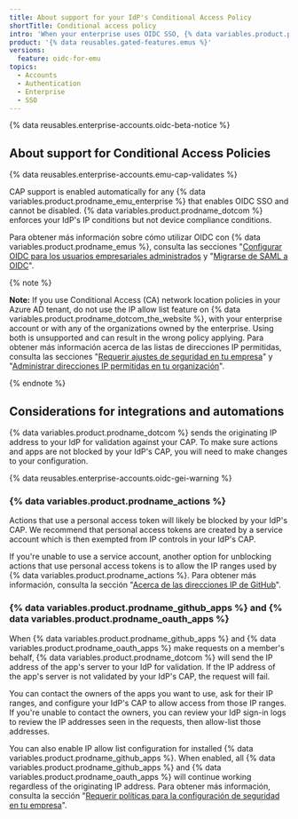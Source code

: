 ```yaml
---
title: About support for your IdP's Conditional Access Policy
shortTitle: Conditional access policy
intro: 'When your enterprise uses OIDC SSO, {% data variables.product.prodname_dotcom %} will validate access to your enterprise and its resources using your IdP''s Conditional Access Policy (CAP).'
product: '{% data reusables.gated-features.emus %}'
versions:
  feature: oidc-for-emu
topics:
  - Accounts
  - Authentication
  - Enterprise
  - SSO
---
```


{% data reusables.enterprise-accounts.oidc-beta-notice %}

## About support for Conditional Access Policies

{% data reusables.enterprise-accounts.emu-cap-validates %}

CAP support is enabled automatically for any {% data variables.product.prodname_emu_enterprise %} that enables OIDC SSO and cannot be disabled. {% data variables.product.prodname_dotcom %} enforces your IdP's IP conditions but not device compliance conditions.

Para obtener más información sobre cómo utilizar OIDC con {% data variables.product.prodname_emus %}, consulta las secciones "[Configurar OIDC para los usuarios empresariales administrados](/admin/identity-and-access-management/using-enterprise-managed-users-for-iam/configuring-oidc-for-enterprise-managed-users) y "[Migrarse de SAML a OIDC](/admin/identity-and-access-management/using-enterprise-managed-users-for-iam/migrating-from-saml-to-oidc)".

{% note %}

**Note:** If you use Conditional Access (CA) network location policies in your Azure AD tenant, do not use the IP allow list feature on {% data variables.product.prodname_dotcom_the_website %}, with your enterprise account or with any of the organizations owned by the enterprise. Using both is unsupported and can result in the wrong policy applying. Para obtener más información acerca de las listas de direcciones IP permitidas, consulta las secciones "[Requerir ajustes de seguridad en tu empresa](/admin/policies/enforcing-policies-for-your-enterprise/enforcing-policies-for-security-settings-in-your-enterprise#managing-allowed-ip-addresses-for-organizations-in-your-enterprise)" y "[Administrar direcciones IP permitidas en tu organización](/organizations/keeping-your-organization-secure/managing-security-settings-for-your-organization/managing-allowed-ip-addresses-for-your-organization)".

{% endnote %}

## Considerations for integrations and automations

{% data variables.product.prodname_dotcom %} sends the originating IP address to your IdP for validation against your CAP. To make sure  actions and apps are not blocked by your IdP's CAP, you will need to make changes to your configuration.

{% data reusables.enterprise-accounts.oidc-gei-warning %}

### {% data variables.product.prodname_actions %}

Actions that use a personal access token will likely be blocked by your IdP's CAP. We recommend that personal access tokens are created by a service account which is then exempted from IP controls in your IdP's CAP.

If you're unable to use a service account, another option for unblocking actions that use personal access tokens is to allow the IP ranges used by {% data variables.product.prodname_actions %}. Para obtener más información, consulta la sección "[Acerca de las direcciones IP de GitHub](/authentication/keeping-your-account-and-data-secure/about-githubs-ip-addresses)".

### {% data variables.product.prodname_github_apps %} and {% data variables.product.prodname_oauth_apps %}

When {% data variables.product.prodname_github_apps %} and {% data variables.product.prodname_oauth_apps %} make requests on a member's behalf, {% data variables.product.prodname_dotcom %} will send the IP address of the app's server to your IdP for validation. If the IP address of the app's server is not validated by your IdP's CAP, the request will fail.

You can contact the owners of the apps you want to use, ask for their IP ranges, and configure your IdP's CAP to allow access from those IP ranges. If you're unable to contact the owners, you can review your IdP sign-in logs to review the IP addresses seen in the requests, then allow-list those addresses.

You can also enable IP allow list configuration for installed {% data variables.product.prodname_github_apps %}. When enabled, all {% data variables.product.prodname_github_apps %} and {% data variables.product.prodname_oauth_apps %} will continue working regardless of the originating IP address. Para obtener más información, consulta la sección "[Requerir políticas para la configuración de seguridad en tu empresa](/admin/policies/enforcing-policies-for-your-enterprise/enforcing-policies-for-security-settings-in-your-enterprise#allowing-access-by-github-apps)".
